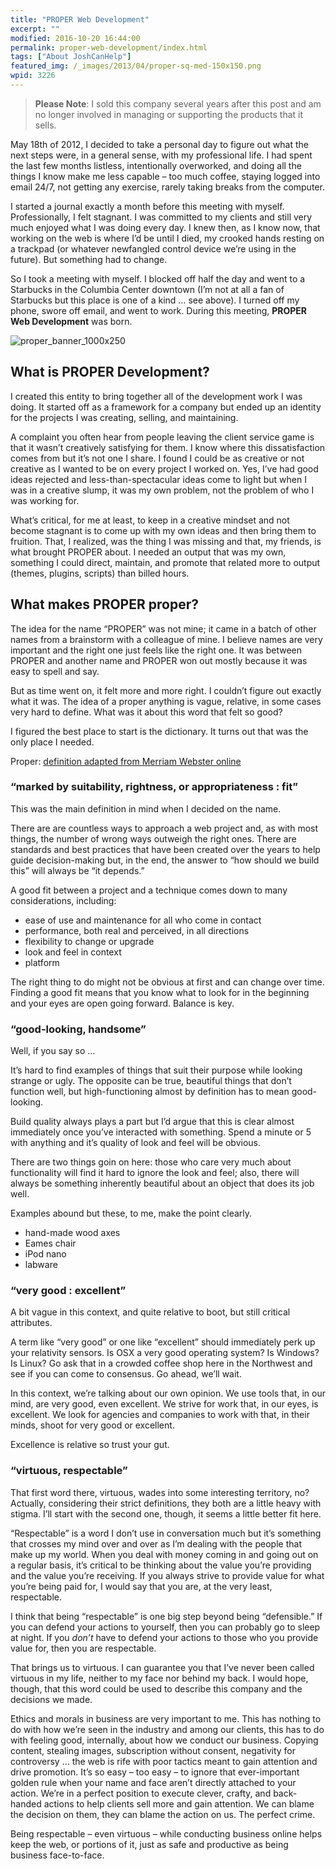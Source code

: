 ```yaml
---
title: "PROPER Web Development"
excerpt: ""
modified: 2016-10-20 16:44:00
permalink: proper-web-development/index.html
tags: ["About JoshCanHelp"]
featured_img: /_images/2013/04/proper-sq-med-150x150.png
wpid: 3226
---
```



> **Please Note**: I sold this company several years after this post and am no longer involved in managing or supporting the products that it sells. 

May 18th of 2012, I decided to take a personal day to figure out what the next steps were, in a general sense, with my professional life. I had spent the last few months listless, intentionally overworked, and doing all the things I know make me less capable – too much coffee, staying logged into email 24/7, not getting any exercise, rarely taking breaks from the computer.

I started a journal exactly a month before this meeting with myself. Professionally, I felt stagnant. I was committed to my clients and still very much enjoyed what I was doing every day. I knew then, as I know now, that working on the web is where I’d be until I died, my crooked hands resting on a trackpad (or whatever newfangled control device we’re using in the future). But something had to change.

So I took a meeting with myself. I blocked off half the day and went to a Starbucks in the Columbia Center downtown (I’m not at all a fan of Starbucks but this place is one of a kind … see above). I turned off my phone, swore off email, and went to work. During this meeting, **PROPER Web Development** was born.

![proper_banner_1000x250](/_images/2013/04/proper_banner_1000x250.png)

What is PROPER Development?
---------------------------

I created this entity to bring together all of the development work I was doing. It started off as a framework for a company but ended up an identity for the projects I was creating, selling, and maintaining.

A complaint you often hear from people leaving the client service game is that it wasn’t creatively satisfying for them. I know where this dissatisfaction comes from but it’s not one I share. I found I could be as creative or not creative as I wanted to be on every project I worked on. Yes, I’ve had good ideas rejected and less-than-spectacular ideas come to light but when I was in a creative slump, it was my own problem, not the problem of who I was working for.

What’s critical, for me at least, to keep in a creative mindset and not become stagnant is to come up with my own ideas and then bring them to fruition. That, I realized, was the thing I was missing and that, my friends, is what brought PROPER about. I needed an output that was my own, something I could direct, maintain, and promote that related more to output (themes, plugins, scripts) than billed hours.

What makes PROPER proper?
-------------------------

The idea for the name “PROPER” was not mine; it came in a batch of other names from a brainstorm with a colleague of mine. I believe names are very important and the right one just feels like the right one. It was between PROPER and another name and PROPER won out mostly because it was easy to spell and say.

But as time went on, it felt more and more right. I couldn’t figure out exactly what it was. The idea of a proper anything is vague, relative, in some cases very hard to define. What was it about this word that felt so good?

I figured the best place to start is the dictionary. It turns out that was the only place I needed.

Proper: [definition adapted from Merriam Webster online](http://www.merriam-webster.com/dictionary/proper)

### “marked by suitability, rightness, or appropriateness : fit”

This was the main definition in mind when I decided on the name.

There are are countless ways to approach a web project and, as with most things, the number of wrong ways outweigh the right ones. There are standards and best practices that have been created over the years to help guide decision-making but, in the end, the answer to “how should we build this” will always be “it depends.”

A good fit between a project and a technique comes down to many considerations, including:

- ease of use and maintenance for all who come in contact
- performance, both real and perceived, in all directions
- flexibility to change or upgrade
- look and feel in context
- platform

The right thing to do might not be obvious at first and can change over time. Finding a good fit means that you know what to look for in the beginning and your eyes are open going forward. Balance is key.

### “good-looking, handsome”

Well, if you say so …

It’s hard to find examples of things that suit their purpose while looking strange or ugly. The opposite can be true, beautiful things that don’t function well, but high-functioning almost by definition has to mean good-looking.

Build quality always plays a part but I’d argue that this is clear almost immediately once you’ve interacted with something. Spend a minute or 5 with anything and it’s quality of look and feel will be obvious.

There are two things goin on here: those who care very much about functionality will find it hard to ignore the look and feel; also, there will always be something inherently beautiful about an object that does its job well.

Examples abound but these, to me, make the point clearly.

- hand-made wood axes
- Eames chair
- iPod nano
- labware

### “very good : excellent”

A bit vague in this context, and quite relative to boot, but still critical attributes.

A term like “very good” or one like “excellent” should immediately perk up your relativity sensors. Is OSX a very good operating system? Is Windows? Is Linux? Go ask that in a crowded coffee shop here in the Northwest and see if you can come to consensus. Go ahead, we’ll wait.

In this context, we’re talking about our own opinion. We use tools that, in our mind, are very good, even excellent. We strive for work that, in our eyes, is excellent. We look for agencies and companies to work with that, in their minds, shoot for very good or excellent.

Excellence is relative so trust your gut.

### “virtuous, respectable”

That first word there, virtuous, wades into some interesting territory, no? Actually, considering their strict definitions, they both are a little heavy with stigma. I’ll start with the second one, though, it seems a little better fit here.

“Respectable” is a word I don’t use in conversation much but it’s something that crosses my mind over and over as I’m dealing with the people that make up my world. When you deal with money coming in and going out on a regular basis, it’s critical to be thinking about the value you’re providing and the value you’re receiving. If you always strive to provide value for what you’re being paid for, I would say that you are, at the very least, respectable.

I think that being “respectable” is one big step beyond being “defensible.” If you can defend your actions to yourself, then you can probably go to sleep at night. If you *don’t* have to defend your actions to those who you provide value for, then you are respectable.

That brings us to virtuous. I can guarantee you that I’ve never been called virtuous in my life, neither to my face nor behind my back. I would hope, though, that this word could be used to describe this company and the decisions we made.

Ethics and morals in business are very important to me. This has nothing to do with how we’re seen in the industry and among our clients, this has to do with feeling good, internally, about how we conduct our business. Copying content, stealing images, subscription without consent, negativity for controversy … the web is rife with poor tactics meant to gain attention and drive promotion. It’s so easy – too easy – to ignore that ever-important golden rule when your name and face aren’t directly attached to your action. We’re in a perfect position to execute clever, crafty, and back-handed actions to help clients sell more and gain attention. We can blame the decision on them, they can blame the action on us. The perfect crime.

Being respectable – even virtuous – while conducting business online helps keep the web, or portions of it, just as safe and productive as being business face-to-face.
